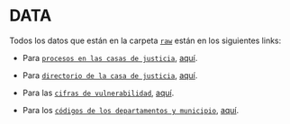 # DATA

Todos los datos que están en la carpeta [`raw`](./raw/) están en los siguientes links:

* Para [`procesos en las casas de justicia`](./raw/Procesos_en_Casas_de_Justicia_20241103.csv), [aquí](https://www.datos.gov.co/Justicia-y-Derecho/Procesos-en-Casas-de-Justicia/fuyf-sb4r/about_data).

* Para [`directorio de la casa de justicia`](./raw/Directorio_de_Casas_de_Justicia_y_Centros_de_Convivencia_Ciudadana._20241103.csv), [aquí](https://www.datos.gov.co/Justicia-y-Derecho/Directorio-de-Casas-de-Justicia-y-Centros-de-Convi/bmcc-69wd/about_data).

* Para las [`cifras de vulnerabilidad`](./raw/VULNRB_IPMxMZ.zip), [aquí](https://geoportal.dane.gov.co/visor-vulnerabilidad/).

* Para los [`códigos de los departamentos y municipio`](./raw/), [aquí](https://www.fopep.gov.co/sheempoo/2019/02/Tabla-C%C3%B3digos-Dane.pdf).
